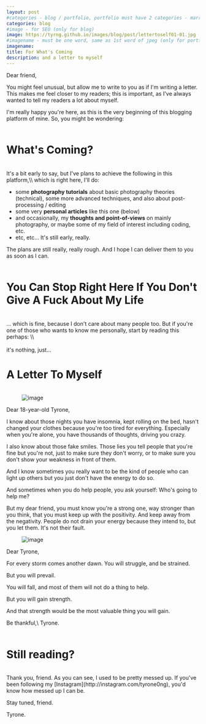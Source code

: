 ```yaml
---
layout: post
#categories - blog / portfolio, portfolio must have 2 categories - marriage / graduations / events
categories: blog
#image - for SEO (only for blog)
image: https://tyrng.github.io/images/blog/post/lettertoself01-01.jpg
#imagename - must be one word, same as 1st word of jpeg (only for portfolio)
imagename:
title: For What's Coming
description: and a letter to myself
---
```

Dear friend,

You might feel unusual, but allow me to write to you as if I'm writing a letter. This makes me feel closer to my readers; this is important, as I've always wanted to tell my readers a lot about myself.

I'm really happy you're here, as this is the very beginning of this blogging platform of mine. So, you might be wondering:
<br><br>

What's Coming?
=============
<br>
It's a bit early to say, but I've plans to achieve the following in this platform,\\
which is right here, I'll do:

* some <b>photography tutorials</b> about basic photography theories (technical), some more advanced techniques, and also about post-processing / editing
* some very <b>personal articles</b> like this one (below)
* and occasionally, my <b>thoughts and point-of-views</b> on mainly photography, or maybe some of my field of interest including coding, etc.
* etc, etc... It's still early, really.

The plans are still really, really rough. And I hope I can deliver them to you as soon as I can.
<br><br>

You Can Stop Right Here If You Don't Give A Fuck About My Life
=============
<br>
... which is fine, because I don't care about many people too. But if you're one of those who wants to know me personally, start by reading this perhaps: \\
<br><br>
it's nothing, just...

A Letter To Myself
=============
<figure><br><div class="12u"><span class="image fit"><img src="https://tyrng.github.io/images/blog/post/lettertoself01-01.jpg" alt="image" /></span></div></figure>

Dear 18-year-old Tyrone,

I know about those nights you have insomnia, kept rolling on the bed, hasn't changed your clothes because you're too tired for everything. Especially when you're alone, you have thousands of thoughts, driving you crazy.

I also know about those fake smiles. Those lies you tell people that you're fine but you're not, just to make sure they don't worry, or to make sure you don't show your weakness in front of them.

And I know sometimes you really want to be the kind of people who can light up others but you just don't have the energy to do so.

And sometimes when you do help people, you ask yourself: Who's going to help me?

But my dear friend, you must know you're a strong one, way stronger than you think, that you must keep up with the positivity. And keep away from the negativity. People do not drain your energy because they intend to, but you let them. It's not their fault.

<figure><div class="12u"><span class="image fit"><img src="https://tyrng.github.io/images/blog/post/lettertoself01-02.jpg" alt="image" /></span></div></figure>

Dear Tyrone,

For every storm comes another dawn. You will struggle, and be strained.

But you will prevail.

You will fall, and most of them will not do a thing to help.

But you will gain strength.

And that strength would be the most valuable thing you will gain.

Be thankful,\\
Tyrone.
<br><br>

Still reading?
=============

<br>
Thank you, friend. As you can see, I used to be pretty messed up. If you've been following my [Instagram](http://instagram.com/tyrone0ng), you'd know how messed up I can be.

Stay tuned, friend.

Tyrone.
